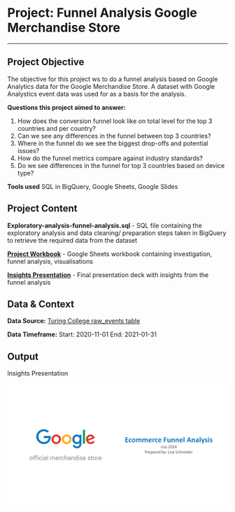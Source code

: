 # Project: Funnel Analysis Google Merchandise Store

--------------------------------------------
## Project Objective

The objective for this project ws to do a funnel analysis based on Google Analytics data for the Google Merchandise Store. A dataset with Google Analystics event data was used for as a basis for the analysis.  

**Questions this project aimed to answer:**
1. How does the conversion funnel look like on total level for the top 3 countries and per country?
2. Can we see any differences in the funnel between top 3 countries?
3. Where in the funnel do we see the biggest drop-offs and potential issues?
4. How do the funnel metrics compare against industry standards?
5. Do we see differences in the funnel for top 3 countries based on device type?

**Tools used**
SQL in BigQuery, Google Sheets, Google Slides


## Project Content

**Exploratory-analysis-funnel-analysis.sql** - SQL file containing the exploratory analysis and data cleaning/ preparation steps taken in BigQuery to retrieve the required data from the dataset

[**Project Workbook**](https://docs.google.com/spreadsheets/d/1BRjZykFknG547Fi_4JO42O8m7Uf4w-DiA15PCFELYPw/edit?usp=sharing) - Google Sheets workbook containing investigation, funnel analysis, visualisations

[**Insights Presentation**](https://docs.google.com/presentation/d/1pw_56iKrZ0t4ZNnOZWZqxuV6YN1skRTtS7xDbHX3bNs/edit?usp=sharing) - Final presentation deck with insights from the funnel analysis

## Data & Context

**Data Source:** [Turing College raw_events table](https://console.cloud.google.com/bigquery?ws=!1m5!1m4!4m3!1stc-da-1!2sturing_data_analytics!3sraw_events)

**Data Timeframe:** 
Start: 2020-11-01 
End: 2021-01-31


## Output

Insights Presentation

![funnel analysis preview](funnel-analysis-preview.png)
